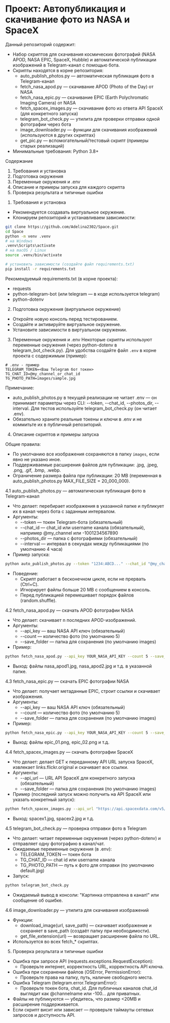 # Проект: Автопубликация и скачивание фото из NASA и SpaceX

Данный репозиторий содержит: 
- Набор скриптов для скачивания космических фотографий (NASA APOD, NASA EPIC, SpaceX, Hubble) и автоматической публикации изображений в Telegram-канал с помощью бота.
- Скрипты находятся в корне репозитория:
  - auto_publish_photos.py — автоматическая публикация фото в Telegram-канал
  - fetch_nasa_apod.py — скачивание APOD (Photo of the Day) от NASA
  - fetch_nasa_epic.py — скачивание EPIC (Earth Polychromatic Imaging Camera) от NASA
  - fetch_spacex_images.py — скачивание фото из ответа API SpaceX (для конкретного запуска)
  - telegram_bot_check.py — утилита для проверки отправки одной фотографии через бота
  - image_downloader.py — функции для скачивания изображений (используются в других скриптах)
  - get_pic.py — вспомогательный/тестовый скрипт (примеры старых реализаций)
- Минимальные требования: Python 3.8+

Содержание
1. Требования и установка
2. Подготовка окружения 
3. Переменные окружения и .env
4. Описание и примеры запуска для каждого скрипта
5. Проверка результата и типичные ошибки


1) Требования и установка
- Рекомендуется создавать виртуальное окружение.
- Клонируем репозиторий и устанавливаем зависимости:

```bash
git clone https://github.com/Adelina2302/Space.git
cd Space
python -m venv .venv
# на Windows
.venv\Scripts\activate
# на macOS / Linux
source .venv/bin/activate

# установить зависимости (создайте файл requirements.txt)
pip install -r requirements.txt
```

Рекомендуемый requirements.txt (в корне проекта):
- requests
- python-telegram-bot (или telegram — в коде используется telegram)
- python-dotenv


2) Подготовка окружения (виртуальное окружение)
- Откройте новую консоль перед тестированием.
- Создайте и активируйте виртуальное окружение.
- Установите зависимости в виртуальном окружении.

3) Переменные окружения и .env
Некоторые скрипты используют переменные окружения (через python-dotenv в telegram_bot_check.py). Для удобства создайте файл `.env` в корне проекта с содержимым (пример):

```env
# .env - пример
TELEGRAM_TOKEN=<Ваш Telegram бот токен>
TG_CHAT_ID=@my_channel_or_chat_id
TG_PHOTO_PATH=images/sample.jpg
```

Примечание:
- auto_publish_photos.py в текущей реализации не читает .env — он принимает параметры через CLI: --token, --chat_id, --photos_dir, --interval. Для тестов используйте telegram_bot_check.py (он читает .env).
- Обязательно храните реальные токены и ключи в .env и не коммитьте их в публичный репозиторий.

4) Описание скриптов и примеры запуска

Общие правила:
- По умолчанию все изображения сохраняются в папку `images`, если явно не указано иное.
- Поддерживаемые расширения файлов для публикации: .jpg, .jpeg, .png, .gif, .bmp, .webp.
- Ограничение размера файла при публикации: 20 MB (переменная в auto_publish_photos.py MAX_FILE_SIZE = 20_000_000).

4.1 auto_publish_photos.py — автоматическая публикация фото в Telegram-канал
- Что делает: перебирает изображения в указанной папке и публикует их в канал через бота с заданным интервалом.
- Аргументы:
  - --token — токен Telegram-бота (обязательный)
  - --chat_id — chat_id или username канала (обязательный), например @my_channel или -1001234567890
  - --photos_dir — папка с фотографиями (обязательный)
  - --interval — интервал в секундах между публикациями (по умолчанию 4 часа)
- Пример запуска:

```bash
python auto_publish_photos.py --token "1234:ABCD..." --chat_id "@my_channel" --photos_dir images --interval 3600
```

- Поведение:
  - Скрипт работает в бесконечном цикле, если не прервать (Ctrl+C).
  - Игнорирует файлы больше 20 MB с сообщением в консоль.
  - Перед публикацией перемешивает порядок файлов (random.shuffle).

4.2 fetch_nasa_apod.py — скачать APOD фотографии NASA
- Что делает: скачивает n последних APOD-изображений.
- Аргументы:
  - --api_key — ваш NASA API ключ (обязательный)
  - --count — количество фото (по умолчанию 5)
  - --save_folder — папка для сохранения (по умолчанию images)
- Пример:

```bash
python fetch_nasa_apod.py --api_key YOUR_NASA_API_KEY --count 5 --save_folder images
```

- Выход: файлы nasa_apod1.jpg, nasa_apod2.jpg и т.д. в указанной папке.

4.3 fetch_nasa_epic.py — скачать EPIC фотографии NASA
- Что делает: получает метаданные EPIC, строит ссылки и скачивает изображения.
- Аргументы:
  - --api_key — ваш NASA API ключ (обязательный)
  - --count — количество фото (по умолчанию 5)
  - --save_folder — папка для сохранения (по умолчанию images)
- Пример:

```bash
python fetch_nasa_epic.py --api_key YOUR_NASA_API_KEY --count 5 --save_folder images
```

- Выход: файлы epic_01.png, epic_02.png и т.д.

4.4 fetch_spacex_images.py — скачать фотографии SpaceX
- Что делает: делает GET к переданному API URL запуска SpaceX, извлекает links.flickr.original и скачивает все ссылки.
- Аргументы:
  - --api_url — URL API SpaceX для конкретного запуска (обязательный)
  - --save_folder — папка для сохранения (по умолчанию images)
- Пример (последний запуск можно получить на API SpaceX или указать конкретный запуск):

```bash
python fetch_spacex_images.py --api_url "https://api.spacexdata.com/v5/launches/5eb87d47ffd86e000604b38a" --save_folder images
```

- Выход: spacex1.jpg, spacex2.jpg и т.д.

4.5 telegram_bot_check.py — проверка отправки фото в Telegram
- Что делает: читает переменные окружения (через python-dotenv) и отправляет одну фотографию в канал/чат.
- Ожидаемые переменные окружения (в .env):
  - TELEGRAM_TOKEN — токен бота
  - TG_CHAT_ID — chat id или username канала
  - TG_PHOTO_PATH — путь к фото для отправки (по умолчанию default.jpg)
- Запуск:

```bash
python telegram_bot_check.py
```

- Ожидаемый вывод в консоли: "Картинка <path> отправлена в канал!" или сообщение об ошибке.

4.6 image_downloader.py — утилита для скачивания изображений
- Функции:
  - download_image(url, save_path) — скачивает изображение и сохраняет в save_path (создаёт папку при необходимости).
  - get_file_extension(url) — возвращает расширение файла по URL.
- Используется во всех fetch_* скриптах.

5) Проверка результата и типичные ошибки
- Ошибка при запросе API (requests.exceptions.RequestException):
  - Проверьте интернет, корректность URL, корректность API ключа.
- Ошибка при сохранении файлов (OSError, PermissionError):
  - Проверьте права на папку, путь, наличие свободного места.
- Ошибка Telegram (telegram.error.TelegramError):
  - Проверьте токен бота, chat_id. Для публичных каналов chat_id выглядит как @channelname или -100… для приватных.
- Файлы не публикуются — убедитесь, что размер <20MB и расширение поддерживается.
- Если скрипт висит или зависает — проверьте таймауты сетевых запросов и доступность API.




